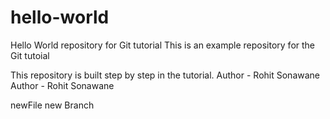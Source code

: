 # hello-world
Hello World repository for Git tutorial
This is an example repository for the Git tutoial

This repository is built step by step in the tutorial.
 Author - Rohit Sonawane
 Author - Rohit Sonawane

 newFile new Branch